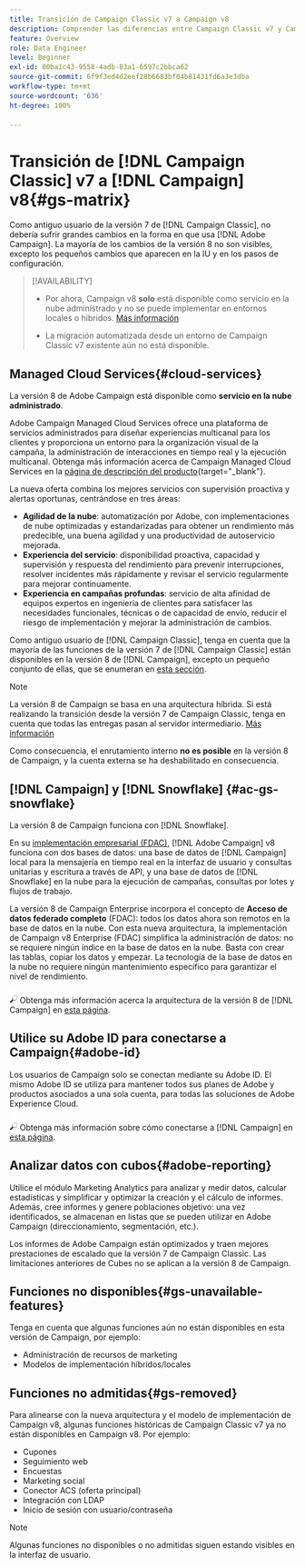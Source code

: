 ```yaml
---
title: Transición de Campaign Classic v7 a Campaign v8
description: Comprender las diferencias entre Campaign Classic v7 y Campaign v8
feature: Overview
role: Data Engineer
level: Beginner
exl-id: 00ba1c43-9558-4adb-83a1-6597c2bbca62
source-git-commit: 6f9f3ed4d2eef28b6683bf04b81431fd6a3e3dba
workflow-type: tm+mt
source-wordcount: '636'
ht-degree: 100%

---
```


# Transición de [!DNL Campaign Classic] v7 a [!DNL Campaign] v8{#gs-matrix}

Como antiguo usuario de la versión 7 de [!DNL Campaign Classic], no debería sufrir grandes cambios en la forma en que usa [!DNL Adobe Campaign]. La mayoría de los cambios de la versión 8 no son visibles, excepto los pequeños cambios que aparecen en la IU y en los pasos de configuración.

>[!AVAILABILITY]
>
>* Por ahora, Campaign v8 **solo** está disponible como servicio en la nube administrado y no se puede implementar en entornos locales o híbridos. [Más información](#cloud-services)
>
>* La migración automatizada desde un entorno de Campaign Classic v7 existente aún no está disponible.



## Managed Cloud Services{#cloud-services}

La versión 8 de Adobe Campaign está disponible como **servicio en la nube administrado**.

Adobe Campaign Managed Cloud Services ofrece una plataforma de servicios administrados para diseñar experiencias multicanal para los clientes y proporciona un entorno para la organización visual de la campaña, la administración de interacciones en tiempo real y la ejecución multicanal. Obtenga más información acerca de Campaign Managed Cloud Services en la [página de descripción del producto](https://helpx.adobe.com/legal/product-descriptions/adobe-campaign-managed-cloud-services.html){target=&quot;_blank&quot;}.

La nueva oferta combina los mejores servicios con supervisión proactiva y alertas oportunas, centrándose en tres áreas:

* **Agilidad de la nube**: automatización por Adobe, con implementaciones de nube optimizadas y estandarizadas para obtener un rendimiento más predecible, una buena agilidad y una productividad de autoservicio mejorada.
* **Experiencia del servicio**: disponibilidad proactiva, capacidad y supervisión y respuesta del rendimiento para prevenir interrupciones, resolver incidentes más rápidamente y revisar el servicio regularmente para mejorar continuamente.
* **Experiencia en campañas profundas**: servicio de alta afinidad de equipos expertos en ingeniería de clientes para satisfacer las necesidades funcionales, técnicas o de capacidad de envío, reducir el riesgo de implementación y mejorar la administración de cambios.

Como antiguo usuario de [!DNL Campaign Classic], tenga en cuenta que la mayoría de las funciones de la versión 7 de [!DNL Campaign Classic] están disponibles en la versión 8 de [!DNL Campaign], excepto un pequeño conjunto de ellas, que se enumeran en [esta sección](#gs-removed).

>[!NOTE]
>
> La versión 8 de Campaign se basa en una arquitectura híbrida. Si está realizando la transición desde la versión 7 de Campaign Classic, tenga en cuenta que todas las entregas pasan al servidor intermediario. [Más información](../architecture/architecture.md)
>
> Como consecuencia, el enrutamiento interno **no es posible** en la versión 8 de Campaign, y la cuenta externa se ha deshabilitado en consecuencia.


## [!DNL Campaign] y [!DNL Snowflake] {#ac-gs-snowflake}

La versión 8 de Campaign funciona con [!DNL Snowflake].

En su [implementación empresarial (FDAC)](../architecture/enterprise-deployment.md), [!DNL Adobe Campaign] v8 funciona con dos bases de datos: una base de datos de [!DNL Campaign] local para la mensajería en tiempo real en la interfaz de usuario y consultas unitarias y escritura a través de API, y una base de datos de [!DNL Snowflake] en la nube para la ejecución de campañas, consultas por lotes y flujos de trabajo.

La versión 8 de Campaign Enterprise incorpora el concepto de **Acceso de datos federado completo** (FDAC): todos los datos ahora son remotos en la base de datos en la nube. Con esta nueva arquitectura, la implementación de Campaign v8 Enterprise (FDAC) simplifica la administración de datos: no se requiere ningún índice en la base de datos en la nube. Basta con crear las tablas, copiar los datos y empezar. La tecnología de la base de datos en la nube no requiere ningún mantenimiento específico para garantizar el nivel de rendimiento.

![](../assets/do-not-localize/glass.png) Obtenga más información acerca la arquitectura de la versión 8 de [!DNL Campaign] en [esta página](../architecture/architecture.md).


## Utilice su Adobe ID para conectarse a Campaign{#adobe-id}

Los usuarios de Campaign solo se conectan mediante su Adobe ID. El mismo Adobe ID se utiliza para mantener todos sus planes de Adobe y productos asociados a una sola cuenta, para todas las soluciones de Adobe Experience Cloud.

![](../assets/do-not-localize/glass.png) Obtenga más información sobre cómo conectarse a [!DNL Campaign] en [esta página](connect.md).

## Analizar datos con cubos{#adobe-reporting}

Utilice el módulo Marketing Analytics para analizar y medir datos, calcular estadísticas y simplificar y optimizar la creación y el cálculo de informes. Además, cree informes y genere poblaciones objetivo: una vez identificados, se almacenan en listas que se pueden utilizar en Adobe Campaign (direccionamiento, segmentación, etc.).

Los informes de Adobe Campaign están optimizados y traen mejores prestaciones de escalado que la versión 7 de Campaign Classic. Las limitaciones anteriores de Cubes no se aplican a la versión 8 de Campaign.

## Funciones no disponibles{#gs-unavailable-features}

Tenga en cuenta que algunas funciones aún no están disponibles en esta versión de Campaign, por ejemplo:

* Administración de recursos de marketing
* Modelos de implementación híbridos/locales


## Funciones no admitidas{#gs-removed}

Para alinearse con la nueva arquitectura y el modelo de implementación de Campaign v8, algunas funciones históricas de Campaign Classic v7 ya no están disponibles en Campaign v8. Por ejemplo:

* Cupones
* Seguimiento web
* Encuestas
* Marketing social
* Conector ACS (oferta principal)
* Integración con LDAP
* Inicio de sesión con usuario/contraseña

>[!NOTE]
>
>Algunas funciones no disponibles o no admitidas siguen estando visibles en la interfaz de usuario.
